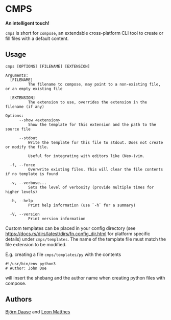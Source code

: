 # CMPS

**An intelligent touch!**

`cmps` is short for `compose`, an extendable cross-platform CLI tool to create or fill files with a default content.

## Usage

```
cmps [OPTIONS] [FILENAME] [EXTENSION]

Arguments:
  [FILENAME]
          The filename to compose, may point to a non-existing file, or an empty existing file

  [EXTENSION]
          The extension to use, overrides the extension in the filename (if any)

Options:
      --show <extension>
          Show the template for this extension and the path to the source file

      --stdout
          Write the template for this file to stdout. Does not create or modify the file.

          Useful for integrating with editors like (Neo-)vim.

  -f, --force
          Overwrite existing files. This will clear the file contents if no template is found

  -v, --verbose...
          Sets the level of verbosity (provide multiple times for higher levels)

  -h, --help
          Print help information (use `-h` for a summary)

  -V, --version
          Print version information
```

Custom templates can be placed in your config directory (see https://docs.rs/dirs/latest/dirs/fn.config_dir.html for platform specific details) under `cmps/templates`. The name of the template file must match the file extension to be modified.

E.g. creating a file `cmps/templates/py` with the contents
```
#!/usr/bin/env python3
# Author: John Doe
```
will insert the shebang and the author name when creating python files with compose.

## Authors
[Björn Daase](https://github.com/BjoernDaase) and [Leon Matthes](https://github.com/LeonMatthes)
